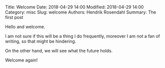 Title: Welcome
Date: 2018-04-29 14:00
Modified: 2018-04-29 14:00
Category: misc
Slug: welcome
Authors: Hendrik Rosendahl
Summary: The first post

Hello and welcome.

I am not sure if this will be a thing I do frequently,
moreover I am not a fan of writing, so that might be hindering.

On the other hand, we will see what the future holds.

Welcome again!
